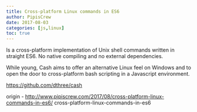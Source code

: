 ```yaml
---
title: Cross-platform Linux commands in ES6
author: PipisCrew
date: 2017-08-03
categories: [js,linux]
toc: true
---
```


Is a cross-platform implementation of Unix shell commands written in straight ES6. No native compiling and no external dependencies.

While young, Cash aims to offer an alternative Linux feel on Windows and to open the door to cross-platform bash scripting in a Javascript environment.

https://github.com/dthree/cash

origin - http://www.pipiscrew.com/2017/08/cross-platform-linux-commands-in-es6/ cross-platform-linux-commands-in-es6